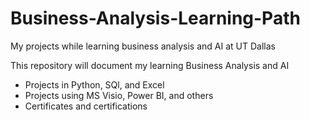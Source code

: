 # Business-Analysis-Learning-Path
My projects while learning business analysis and AI at UT Dallas

This repository will document my learning Business Analysis and AI
- Projects in Python, SQl, and Excel
- Projects using MS Visio, Power BI, and others
- Certificates and certifications
